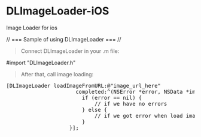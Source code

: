 DLImageLoader-iOS
=================

Image Loader for ios

// ===  Sample of using DLImageLoader  === //

>Connect DLImageLoader in your .m file:

#import "DLImageLoader.h"

>After that, call image loading:

<pre>
[DLImageLoader loadImageFromURL:@"image_url_here"
                      completed:^(NSError *error, NSData *imgData) {
                      	if (error == nil) {
                      		// if we have no errors
                      	} else {
                      		// if we got error when load image
                        }
                    }];
</pre>